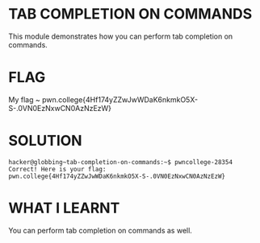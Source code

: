 
# TAB COMPLETION ON COMMANDS

This module demonstrates how you can perform tab completion on commands.

# FLAG

My flag ~ pwn.college{4Hf174yZZwJwWDaK6nkmkO5X-S-.0VN0EzNxwCN0AzNzEzW}


# SOLUTION


```
hacker@globbing~tab-completion-on-commands:~$ pwncollege-28354
Correct! Here is your flag:
pwn.college{4Hf174yZZwJwWDaK6nkmkO5X-S-.0VN0EzNxwCN0AzNzEzW}
```

# WHAT I LEARNT

You can perform tab completion on commands as well.